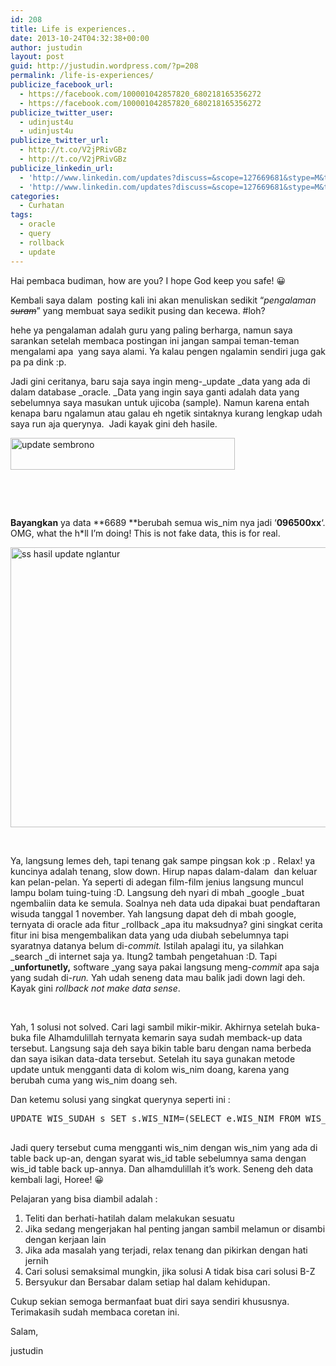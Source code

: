 ```yaml
---
id: 208
title: Life is experiences..
date: 2013-10-24T04:32:38+00:00
author: justudin
layout: post
guid: http://justudin.wordpress.com/?p=208
permalink: /life-is-experiences/
publicize_facebook_url:
  - https://facebook.com/100001042857820_680218165356272
  - https://facebook.com/100001042857820_680218165356272
publicize_twitter_user:
  - udinjust4u
  - udinjust4u
publicize_twitter_url:
  - http://t.co/V2jPRivGBz
  - http://t.co/V2jPRivGBz
publicize_linkedin_url:
  - 'http://www.linkedin.com/updates?discuss=&scope=127669681&stype=M&topic=5798999287828316160&type=U&a=E_aA'
  - 'http://www.linkedin.com/updates?discuss=&scope=127669681&stype=M&topic=5798999287828316160&type=U&a=E_aA'
categories:
  - Curhatan
tags:
  - oracle
  - query
  - rollback
  - update
---
```

Hai pembaca budiman, how are you? I hope God keep you safe! 😀

Kembali saya dalam  posting kali ini akan menuliskan sedikit &#8220;_pengalaman <del>suram</del>_&#8221; yang membuat saya sedikit pusing dan kecewa. #loh?

hehe ya pengalaman adalah guru yang paling berharga, namun saya sarankan setelah membaca postingan ini jangan sampai teman-teman mengalami apa  yang saya alami. Ya kalau pengen ngalamin sendiri juga gak pa pa dink :p. <!--more-->

Jadi gini ceritanya, baru saja saya ingin meng-_update _data yang ada di dalam database _oracle. _Data yang ingin saya ganti adalah data yang sebelumnya saya masukan untuk ujicoba (sample). Namun karena entah kenapa baru ngalamun atau galau eh ngetik sintaknya kurang lengkap udah saya run aja querynya.  Jadi kayak gini deh hasile.

[<img class="size-full wp-image-210 alignleft" alt="update sembrono" src="http://test.justudin.com/wp-content/uploads/2013/10/update-sembrono.png" width="359" height="51" srcset="http://test.justudin.com/wp-content/uploads/2013/10/update-sembrono-300x43.png 300w, http://test.justudin.com/wp-content/uploads/2013/10/update-sembrono.png 359w" sizes="(max-width: 359px) 100vw, 359px" />](http://test.justudin.com/wp-content/uploads/2013/10/update-sembrono.png)

&nbsp;

&nbsp;

**Bayangkan** ya data **6689 **berubah semua wis_nim nya jadi &#8216;**096500xx**&#8216;. OMG, what the h*ll I&#8217;m doing! This is not fake data, this is for real.

[<img alt="ss hasil update nglantur" src="http://test.justudin.com/wp-content/uploads/2013/10/ss-hasil-update-nglantur.png" width="509" height="448" />](http://test.justudin.com/wp-content/uploads/2013/10/ss-hasil-update-nglantur.png)

&nbsp;

Ya, langsung lemes deh, tapi tenang gak sampe pingsan kok :p . Relax! ya kuncinya adalah tenang, slow down. Hirup napas dalam-dalam  dan keluar kan pelan-pelan. Ya seperti di adegan film-film jenius langsung muncul lampu bolam tuing-tuing :D. Langsung deh nyari di mbah _google _buat ngembaliin data ke semula. Soalnya neh data uda dipakai buat pendaftaran wisuda tanggal 1 november. Yah langsung dapat deh di mbah google, ternyata di oracle ada fitur _rollback _apa itu maksudnya? gini singkat cerita fitur ini bisa mengembalikan data yang uda diubah sebelumnya tapi syaratnya datanya belum di-_commit._ Istilah apalagi itu, ya silahkan _search _di internet saja ya. Itung2 tambah pengetahuan :D. Tapi _**unfortunetly,** software _yang saya pakai langsung meng-_commit_ apa saja yang sudah di-_run._ Yah udah seneng data mau balik jadi down lagi deh. Kayak gini _rollback not make data sense_.

&nbsp;

Yah, 1 solusi not solved. Cari lagi sambil mikir-mikir. Akhirnya setelah buka-buka file Alhamdulillah ternyata kemarin saya sudah memback-up data tersebut. Langsung saja deh saya bikin table baru dengan nama berbeda dan saya isikan data-data tersebut. Setelah itu saya gunakan metode update untuk mengganti data di kolom wis\_nim doang, karena yang berubah cuma yang wis\_nim doang seh.

Dan ketemu solusi yang singkat querynya seperti ini :

<pre class="brush: plain; title: ; notranslate" title="">UPDATE WIS_SUDAH s SET s.WIS_NIM=(SELECT e.WIS_NIM FROM WIS_SUDAH_BACKUP e WHERE e.WIS_ID=s.WIS_ID);

</pre>

Jadi query tersebut cuma mengganti wis\_nim dengan wis\_nim yang ada di table back up-an, dengan syarat wis\_id table sebelumnya sama dengan wis\_id table back up-annya. Dan alhamdulillah it&#8217;s work. Seneng deh data kembali lagi, Horee! 😀

Pelajaran yang bisa diambil adalah :

  1. Teliti dan berhati-hatilah dalam melakukan sesuatu
  2. Jika sedang mengerjakan hal penting jangan sambil melamun or disambi dengan kerjaan lain
  3. Jika ada masalah yang terjadi, relax tenang dan pikirkan dengan hati jernih
  4. Cari solusi semaksimal mungkin, jika solusi A tidak bisa cari solusi B-Z
  5. Bersyukur dan Bersabar dalam setiap hal dalam kehidupan.

Cukup sekian semoga bermanfaat buat diri saya sendiri khususnya. Terimakasih sudah membaca coretan ini.

Salam,

justudin

&nbsp;

&nbsp;